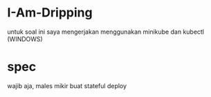 # I-Am-Dripping 
untuk soal ini saya mengerjakan menggunakan minikube dan kubectl (WINDOWS) 

# spec 
wajib aja, males mikir buat stateful deploy